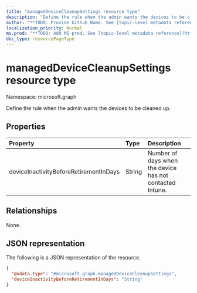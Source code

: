 ```yaml
---
title: "managedDeviceCleanupSettings resource type"
description: "Define the rule when the admin wants the devices to be cleaned up."
author: "**TODO: Provide Github Name. See [topic-level metadata reference](https://msgo.azurewebsites.net/add/document/guidelines/metadata.html#topic-level-metadata)**"
localization_priority: Normal
ms.prod: "**TODO: Add MS prod. See [topic-level metadata reference](https://msgo.azurewebsites.net/add/document/guidelines/metadata.html#topic-level-metadata)**"
doc_type: resourcePageType
---
```


# managedDeviceCleanupSettings resource type

Namespace: microsoft.graph



Define the rule when the admin wants the devices to be cleaned up.

## Properties
|Property|Type|Description|
|:---|:---|:---|
|deviceInactivityBeforeRetirementInDays|String|Number of days when the device has not contacted Intune.|

## Relationships
None.

## JSON representation
The following is a JSON representation of the resource.
<!-- {
  "blockType": "resource",
  "@odata.type": "microsoft.graph.managedDeviceCleanupSettings"
}
-->
``` json
{
  "@odata.type": "#microsoft.graph.managedDeviceCleanupSettings",
  "deviceInactivityBeforeRetirementInDays": "String"
}
```

